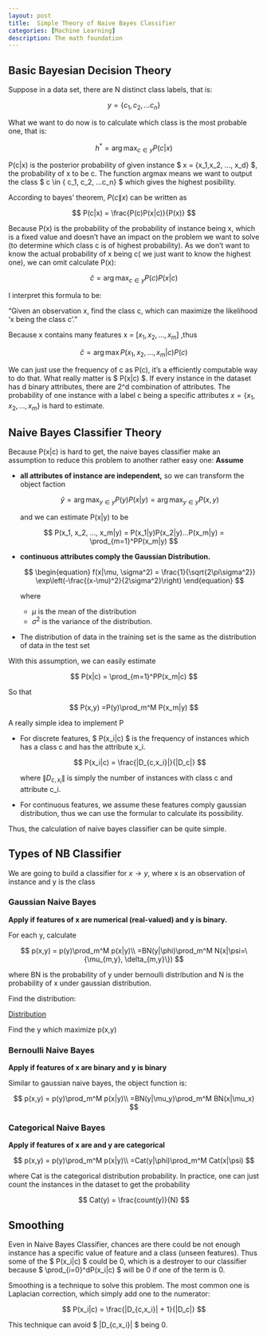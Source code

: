 ```yaml
---
layout: post
title:  Simple Theory of Naive Bayes Classifier
categories: [Machine Learning]
description: The math foundation
---
```


## Basic Bayesian Decision Theory

Suppose in a data set, there are N distinct class labels, that is:

$$
y = \{ c_1, c_2, ...c_n\}
$$

What we want to do now is to calculate which class is the most probable one, that is:

$$
h^* = \arg\max_{c\in y} P(c|x)
$$

P(c\|x) is the posterior probability of given instance $ x = \{x_1,x_2, ..., x_d\} $, the probability of x to be c. The function argmax means we want to output the class $ c \in \{ c_1, c_2, ...c_n\} $ which gives the highest posibility.

According to bayes’ theorem, $P(c\|x)$ can be written as

$$
P(c|x) = \frac{P(c)P(x|c)}{P(x)}
$$

Because P(x) is the probability of the probability of instance being x, which is a fixed value and doesn’t have an impact on the problem we want to solve (to determine which class c is of highest probability). As we don’t want to know the actual probability of x being c( we just want to know the highest one), we can omit calculate P(x):

$$
\hat{c} = \arg\max_{c \in y} P(c)P(x|c) 
$$

I interpret this formula to be:

“Given an observation x, find the class c, which can maximize the likelihood ‘x being the class c’.”  

Because x contains many features x = $[x_1, x_2, ..., x_m]$ ,thus

$$
\hat{c} = \arg\max P(x_1, x_2, ..., x_m|c)P(c)
$$

We can just use the frequency of c as P(c), it’s a efficiently computable way to do that. What really matter is $ P(x\|c) $. If every instance in the dataset has d binary attributes, there are 2^d combination of attributes. The probability of one instance with a label c being a specific attributes $x = \{x_1,x_2, ..., x_m\}$ is hard to estimate.

## Naive Bayes Classifier Theory

Because P(x\|c) is hard to get, the naive bayes classifier make an assumption to reduce this problem to another rather easy one: **Assume** 

- **all attributes of instance are independent,** so we can transform the object faction
    
     
    
    $$
    \hat{y} = \arg\max_{y \in y} P(y)P(x|y) = \arg\max_{y \in y} P(x,y)
    $$
    
    and we can estimate P(x\|y) to be
    

$$
P(x_1, x_2, ..., x_m|y) = P(x_1|y)P(x_2|y)...P(x_m|y) = \prod_{m=1}^PP(x_m|y)
$$

- **continuous attributes comply the Gaussian Distribution.**
    
    $$
    \begin{equation}
        f(x|\mu, \sigma^2) = \frac{1}{\sqrt{2\pi\sigma^2}} \exp\left(-\frac{(x-\mu)^2}{2\sigma^2}\right)
    \end{equation}
    $$
    
    where 
    
    - $\mu$ is the mean of the distribution
    - $\sigma^2$ is the variance of the distribution.
- The distribution of data in the training set is the same as the distribution of data in the test set

With this assumption, we can easily estimate

$$
P(x|c) = \prod_{m=1}^PP(x_m|c)
$$

So that

$$
P(x,y) =P(y)\prod_m^M P(x_m|y)
$$

A really simple idea to implement P

- For discrete features, $ P(x_i\|c) $ is the frequency of instances which has a class c and has the attribute x_i.
    
    $$
    P(x_i|c) = \frac{|D_{c,x_i}|}{|D_c|}
    $$
    
    where $\|D_{c,x_i}\|$ is simply the number of instances with class c and attribute c_i.
    
- For continuous features, we assume these features comply gaussian distribution, thus we can use the formular to calculate its possibility.

 Thus, the calculation of naive bayes classifier can be quite simple.

## Types of NB Classifier

We are going to build a classifier for $x \rightarrow y$, where x is an observation of instance and y is the class

### Gaussian Naive Bayes

**Apply if features of x are numerical (real-valued) and y is binary.**

For each y, calculate

$$
p(x,y) = p(y)\prod_m^M p(x|y)\\
=BN(y|\phi)\prod_m^M N(x|\psi=\{\mu_{m,y}, \delta_{m,y}\})
$$

where BN is the probability of y under bernoulli distribution and N is the probability of x under gaussian distribution. 

Find the distribution:

[Distribution](https://www.notion.so/Distribution-09f29a398a8c4520b5566df8f440e754?pvs=21)

Find the y which maximize p(x,y)

### Bernoulli Naive Bayes

**Apply if features of x are binary and y is binary**

Similar to gaussian naive bayes, the object function is:

$$
p(x,y) = p(y)\prod_m^M p(x|y)\\
=BN(y|\mu_y)\prod_m^M BN(x|\mu_x)
$$

### Categorical Naive Bayes

**Apply if features of x are and y are categorical**

$$
p(x,y) = p(y)\prod_m^M p(x|y)\\
=Cat(y|\phi)\prod_m^M Cat(x|\psi)
$$

where Cat is the categorical distribution probability. In practice, one can just count the instances in the dataset to get the probability

$$
Cat(y) = \frac{count(y)}{N}
$$

## Smoothing

Even in Naive Bayes Classifier, chances are there could be not enough instance has a specific value of feature and a class (unseen features). Thus some of the $ P(x_i\|c) $ could be 0, which is a destroyer to our classifier because $ \prod_{i=0}^dP(x_i\|c) $ will be 0 if one of the term is 0.

Smoothing is a technique to solve this problem. The most common one is Laplacian correction, which simply add one to the numerator:

$$
P(x_i|c) = \frac{|D_{c,x_i}| + 1}{|D_c|}
$$

This technique can avoid $ \|D_{c,x_i}\| $ being 0.